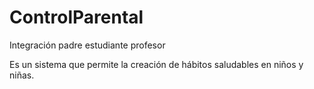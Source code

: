 # ControlParental
Integración padre estudiante profesor

Es un sistema que permite la creación de hábitos saludables en niños y niñas.
